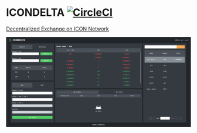 # ICONDELTA [![CircleCI](https://circleci.com/gh/Joonhak/icondelta.svg?style=svg)](https://circleci.com/gh/Joonhak/icondelta)
[Decentralized Exchange on ICON Network](www.icondelta.ga)

![preview image](static/images/preview.png "preview")
